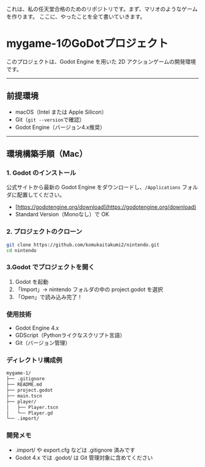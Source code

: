 これは、私の任天堂合格のためのリポジトリです。まず、マリオのようなゲームを作ります。
ここに、やったことを全て書いていきます。
#  mygame-1のGoDotプロジェクト

このプロジェクトは、Godot Engine を用いた 2D アクションゲームの開発環境です。

---

##  前提環境

- macOS（Intel または Apple Silicon）
- Git（`git --version`で確認）
- Godot Engine（バージョン4.x推奨）

---

##  環境構築手順（Mac）

### 1. Godot のインストール

公式サイトから最新の Godot Engine をダウンロードし、`/Applications` フォルダに配置してください。

- [https://godotengine.org/download](https://godotengine.org/download)
- Standard Version（Monoなし）で OK

### 2. プロジェクトのクローン

```bash
git clone https://github.com/komukaitakumi2/nintendo.git
cd nintendo
```
### 3.Godot でプロジェクトを開く
1.	Godot を起動
2.	「Import」→ nintendo フォルダの中の project.godot を選択
3.	「Open」で読み込み完了！

### 使用技術
- Godot Engine 4.x
- GDScript（Pythonライクなスクリプト言語）
- Git（バージョン管理）

### ディレクトリ構成例
```bash
mygame-1/
├── .gitignore
├── README.md
├── project.godot
├── main.tscn
├── player/
│   ├── Player.tscn
│   └── Player.gd
└── .import/
```

### 開発メモ
-	.import/ や export.cfg などは .gitignore 済みです
-	Godot 4.x では .godot/ は Git 管理対象に含めてください